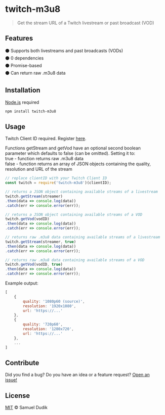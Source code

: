 # twitch-m3u8
> Get the stream URL of a Twitch livestream or past broadcast (VOD)

## Features
⚫ Supports both livestreams and past broadcasts (VODs)    
⚫ 0 dependencies   
⚫ Promise-based    
⚫ Can return raw .m3u8 data    

## Installation
[Node.js](https://nodejs.org/en/) required
```bash
npm install twitch-m3u8
```

## Usage
Twitch Client ID required. Register [here](https://dev.twitch.tv/).

Functions getStream and getVod have an optional second boolean parameter which defaults to false (can be omitted). Setting it to:  
true - function returns raw .m3u8 data  
false - function returns an array of JSON objects containing the quality, resolution and URL of the stream  
```js
// replace clientID with your Twitch Client ID
const twitch = require('twitch-m3u8')(clientID);

// returns a JSON object containing available streams of a livestream
twitch.getStream(streamer)
.then(data => console.log(data))
.catch(err => console.error(err));

// returns a JSON object containing available streams of a VOD
twitch.getVod(vodID)
.then(data => console.log(data))
.catch(err => console.error(err));

// returns raw .m3u8 data containing available streams of a livestream
twitch.getStream(streamer, true)
.then(data => console.log(data))
.catch(err => console.error(err));

// returns raw .m3u8 data containing available streams of a VOD
twitch.getVod(vodID, true)
.then(data => console.log(data))
.catch(err => console.error(err));
```
Example output:
```js
[
    {
        quality: '1080p60 (source)',
        resolution: '1920x1080',
        url: 'https://...'
    },
    {
        quality: '720p60',
        resolution: '1280x720',
        url: 'https://...'
    },
    ...
]
```

## Contribute
Did you find a bug? Do you have an idea or a feature request? [Open an issue!](https://github.com/woafu/twitch-m3u8/issues)

## License
[MIT](https://github.com/woafu/twitch-m3u8/blob/master/LICENSE) © Samuel Dudik